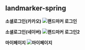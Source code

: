 ## landmarker-spring

<strong>소셜로그인(카카오)
![랜드마커 로그인](https://user-images.githubusercontent.com/95617999/168963682-6133d7fd-e2bb-4dcc-b02f-627c4b2919cd.gif)
  
<strong>소셜로그인(네이버)
![랜드마커 로그인2](https://user-images.githubusercontent.com/95617999/168963687-ba89f9b5-cc85-46b8-99f1-e7d01667dcb0.gif)

<strong>마이페이지
![마이페이지](https://user-images.githubusercontent.com/95617999/168964090-fc499cb6-7e80-49e7-859b-1fa14d055a80.gif)
